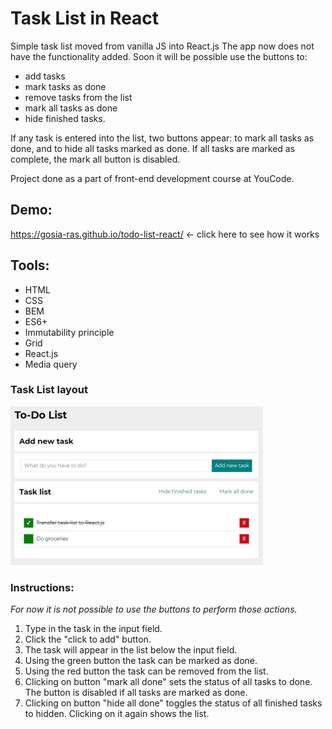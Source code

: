 # Task List in React

Simple task list moved from vanilla JS into React.js 
The app now does not have the functionality added. Soon it will be possible use the buttons to: 
- add tasks
- mark tasks as done
- remove tasks from the list
- mark all tasks as done
- hide finished tasks.

If any task is entered into the list, two buttons appear: to mark all tasks as done, and to hide all tasks marked as done. 
If all tasks are marked as complete, the mark all button is disabled.

Project done as a part of front-end development course at YouCode.
## Demo: 

https://gosia-ras.github.io/todo-list-react/ <- click here to see how it works

## Tools: 

- HTML
- CSS
- BEM
- ES6+
- Immutability principle
- Grid 
- React.js
- Media query

### Task List layout
![Task list](https://raw.githubusercontent.com/Gosia-Ras/todo-list-react/main/public/task-list-screenshot.png)

### Instructions: 
*For now it is not possible to use the buttons to perform those actions.*

1. Type in the task in the input field.
2. Click the "click to add" button.
3. The task will appear in the list below the input field. 
4. Using the green button the task can be marked as done. 
5. Using the red button the task can be removed from the list. 
6. Clicking on button "mark all done" sets the status of all tasks to done.    The button is disabled if all tasks are marked as done. 
7. Clicking on button "hide all done" toggles the status of all finished tasks to hidden. Clicking on it again shows the list.
